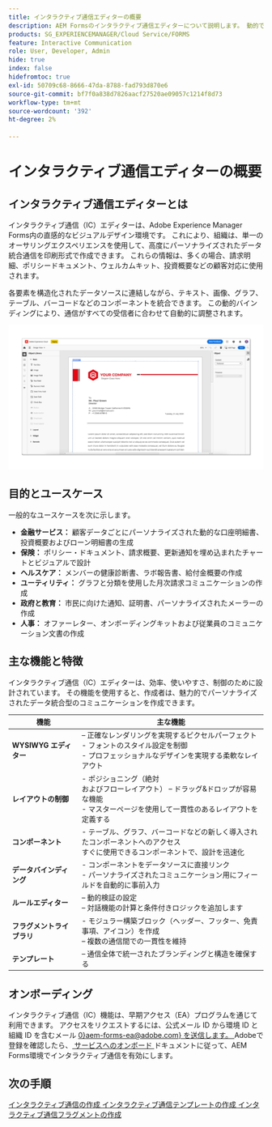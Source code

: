 ```yaml
---
title: インタラクティブ通信エディターの概要
description: AEM Formsのインタラクティブ通信エディターについて説明します。 動的でパーソナライズされたコミュニケーションを作成するための主な機能、オンボーディング手順、実際のユースケースについて説明します。
products: SG_EXPERIENCEMANAGER/Cloud Service/FORMS
feature: Interactive Communication
role: User, Developer, Admin
hide: true
index: false
hidefromtoc: true
exl-id: 50709c68-8666-47da-8788-fad793d870e6
source-git-commit: bf7f0a838d7826aacf27520ae09057c1214f8d73
workflow-type: tm+mt
source-wordcount: '392'
ht-degree: 2%

---
```


# インタラクティブ通信エディターの概要

## インタラクティブ通信エディターとは

インタラクティブ通信（IC）エディターは、Adobe Experience Manager Forms内の直感的なビジュアルデザイン環境です。 これにより、組織は、単一のオーサリングエクスペリエンスを使用して、高度にパーソナライズされたデータ統合通信を印刷形式で作成できます。 これらの情報は、多くの場合、請求明細、ポリシードキュメント、ウェルカムキット、投資概要などの顧客対応に使用されます。

各要素を構造化されたデータソースに連結しながら、テキスト、画像、グラフ、テーブル、バーコードなどのコンポーネントを統合できます。 この動的バインディングにより、通信がすべての受信者に合わせて自動的に調整されます。

![IC 文書の検索 ](/help/forms/interactive-communication/assets/introimg.png)

## 目的とユースケース

一般的なユースケースを次に示します。

* **金融サービス：** 顧客データごとにパーソナライズされた動的な口座明細書、投資概要およびローン明細書の生成
* **保険：** ポリシー・ドキュメント、請求概要、更新通知を埋め込まれたチャートとビジュアルで設計
* **ヘルスケア：** メンバーの健康診断書、ラボ報告書、給付金概要の作成
* **ユーティリティ：** グラフと分類を使用した月次請求コミュニケーションの作成
* **政府と教育：** 市民に向けた通知、証明書、パーソナライズされたメーラーの作成
* **人事：** オファーレター、オンボーディングキットおよび従業員のコミュニケーション文書の作成

## 主な機能と特徴

インタラクティブ通信（IC）エディターは、効率、使いやすさ、制御のために設計されています。 その機能を使用すると、作成者は、魅力的でパーソナライズされたデータ統合型のコミュニケーションを作成できます。

| **機能** | **主な機能** |
|--------------------------------------|---------------------------------------------------------------------------------------|
| **WYSIWYG エディター** |  – 正確なレンダリングを実現するピクセルパーフェクト <br> - フォントのスタイル設定を制御 <br> - プロフェッショナルなデザインを実現する柔軟なレイアウト |
| **レイアウトの制御** | - ポジショニング（絶対 <br> およびフローレイアウト） – ドラッグ&amp;ドロップが容易な機能 <br> - マスターページを使用して一貫性のあるレイアウトを定義する |
| **コンポーネント** | - テーブル、グラフ、バーコードなどの新しく導入されたコンポーネントへのアクセス <br> すぐに使用できるコンポーネントで、設計を迅速化 |
| **データバインディング** | - コンポーネントをデータソースに直接リンク <br> - パーソナライズされたコミュニケーション用にフィールドを自動的に事前入力 |
| **ルールエディター** |  – 動的検証の設定 <br> – 対話機能の計算と条件付きロジックを追加します |
| **フラグメントライブラリ** | - モジュラー構築ブロック（ヘッダー、フッター、免責事項、アイコン）を作成 <br> – 複数の通信間での一貫性を維持 |
| **テンプレート** |  – 通信全体で統一されたブランディングと構造を確保する |

## オンボーディング

インタラクティブ通信（IC）機能は、早期アクセス（EA）プログラムを通じて利用できます。 アクセスをリクエストするには、公式メール ID から環境 ID と組織 ID を含むメール [0}aem-forms-ea@adobe.com} を送信します。 ](mailto:aem-forms-ea@adobe.com)Adobeで登録を確認したら、[ サービスへのオンボード ](/help/forms/setup-forms-cloud-service.md) ドキュメントに従って、AEM Forms環境でインタラクティブ通信を有効にします。

## 次の手順

[ インタラクティブ通信の作成 ](/help/forms/interactive-communication/create-interactive-communication.md)
[ インタラクティブ通信テンプレートの作成 ](/help/forms/interactive-communication/create-interactive-communication-template.md)
[ インタラクティブ通信フラグメントの作成 ](/help/forms/interactive-communication/create-interactive-communication-fragment.md)

<!-- 
## Where to Find IC Documentation, Samples, and Tutorials

Whether you're just getting started or looking to build complex communications, Adobe offers extensive learning resources:
[Note: we'll add resources afterwards, below is just the format]

* Official Documentation:

[Create your first interactive communication]()
AEM Forms Interactive Communication Guide

* Tutorials & Videos:
Visit Adobe Experience League and explore the "Forms" section for step-by-step videos and use-case-based tutorials.
-->
